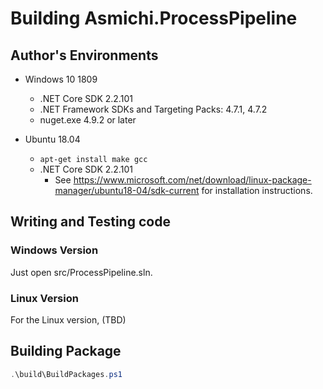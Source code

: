 # Building Asmichi.ProcessPipeline

## Author's Environments

- Windows 10 1809
    - .NET Core SDK 2.2.101
    - .NET Framework SDKs and Targeting Packs: 4.7.1, 4.7.2
    - nuget.exe 4.9.2 or later

- Ubuntu 18.04
    - `apt-get install make gcc`
    - .NET Core SDK 2.2.101
        - See https://www.microsoft.com/net/download/linux-package-manager/ubuntu18-04/sdk-current for installation instructions.

## Writing and Testing code

### Windows Version

Just open src/ProcessPipeline.sln.

### Linux Version

For the Linux version, (TBD)

## Building Package

```powershell
.\build\BuildPackages.ps1
```

